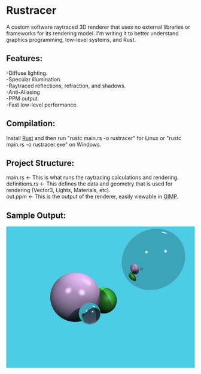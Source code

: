 # Rustracer
A custom software raytraced 3D renderer that uses no external libraries or frameworks for its rendering model. I'm writing it to better understand graphics programming, low-level systems, and Rust.

## Features:
-Diffuse lighting.\
-Specular illumination.\
-Raytraced reflections, refraction, and shadows.\
-Anti-Aliasing\
-PPM output.\
-Fast low-level performance.

## Compilation:
Install [Rust]((https://www.rust-lang.org/tools/install)) and then run "rustc main.rs -o rustracer" for Linux or "rustc main.rs -o rustracer.exe" on Windows.

## Project Structure:
main.rs <- This is what runs the raytracing calculations and rendering.\
definitions.rs <- This defines the data and geometry that is used for rendering (Vector3, Lights, Materials, etc).\
out.ppm <- This is the output of the renderer, easily viewable in [GIMP](https://www.gimp.org/downloads/).

## Sample Output:
![A raytraced render from Rustracer.](out.png "Render")
